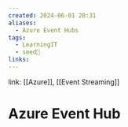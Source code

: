 ```yaml
---
created: 2024-06-01 20:31
aliases:
  - Azure Event Hubs
tags:
  - LearningIT
  - seed🌱
links:
---
```


link: [[Azure]], [[Event Streaming]]

# Azure Event Hub

